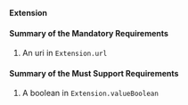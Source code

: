 **Extension**

#### Summary of the Mandatory Requirements
1.  An  uri  in `Extension.url`

#### Summary of the Must Support Requirements
1.  A  boolean  in `Extension.valueBoolean`